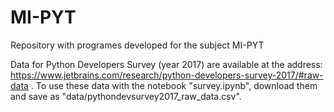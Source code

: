 # MI-PYT

Repository with programes developed for the subject MI-PYT

Data for Python Developers Survey (year 2017) are available at the address: https://www.jetbrains.com/research/python-developers-survey-2017/#raw-data .
To use these data with the notebook "survey.ipynb", download them and save as "data/pythondevsurvey2017_raw_data.csv".
